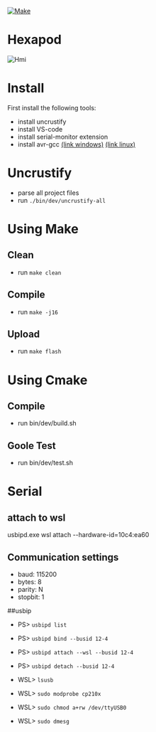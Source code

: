 [![Make](https://github.com/berryerlouis/Hexapodcpp/actions/workflows/build.yaml/badge.svg)](https://github.com/berryerlouis/Hexapodcpp/actions/workflows/build.yaml)
 
 # Hexapod

 ![Hmi](images/HMI.png)

 # Install 
  First install the following tools:
  - install uncrustify
  - install VS-code
  - install serial-monitor extension
  - install avr-gcc [(link windows)](https://ww1.microchip.com/downloads/aemDocuments/documents/DEV/ProductDocuments/SoftwareTools/avr8-gnu-toolchain-3.7.0.1796-win32.any.x86_64.zip) [(link linux)](https://ww1.microchip.com/downloads/aemDocuments/documents/DEV/ProductDocuments/SoftwareTools/avr8-gnu-toolchain-3.7.0.1796-linux.any.x86_64.tar.gz)
 
 # Uncrustify
  - parse all project files
  - run `./bin/dev/uncrustify-all`
 
 # Using Make
 ## Clean
  - run `make clean`

 ## Compile
  - run `make -j16`
 
 ## Upload
  - run `make flash`

# Using Cmake
 ## Compile
  - run bin/dev/build.sh 
 
 ## Goole Test
  - run bin/dev/test.sh

 # Serial 
 ## attach to wsl
 usbipd.exe wsl attach --hardware-id=10c4:ea60

 ## Communication settings
 - baud: 115200
 - bytes: 8
 - parity: N
 - stopbit: 1

 ##usbip
- PS> ```usbipd list```
- PS> ```usbipd bind --busid 12-4```
- PS> ```usbipd attach --wsl --busid 12-4```
- PS> ```usbipd detach --busid 12-4```

- WSL> ```lsusb```
- WSL> ```sudo modprobe cp210x```
- WSL> ```sudo chmod a+rw /dev/ttyUSB0```
- WSL> ```sudo dmesg```
     